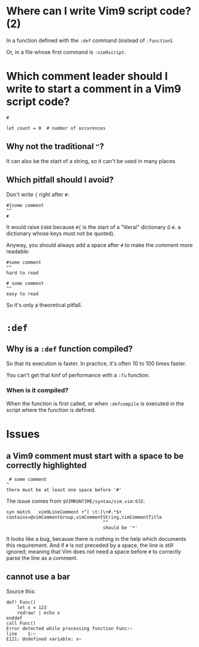 # Where can I write Vim9 script code?  (2)

In a function defined with the `:def` command (instead of `:function`).

Or, in a file whose first command is `:vim9script`.

##
# Which comment leader should I write to start a comment in a Vim9 script code?

`#`

    let count = 0  # number of occurences

## Why not the traditional `"`?

It can also be the start of a string, so it can't be used in many places.

## Which pitfall should I avoid?

Don't write `{` right after `#`:

    #{some comment
    ^^
    ✘

It would raise `E488` because `#{` is  the start of a "literal" dictionary (i.e.
a dictionary whose keys must not be quoted).

Anyway, you should always add a space after `#` to make the comment more readable:

    #some comment
    ^^
    hard to read

    # some comment
    ^^
    easy to read

So it's only a theoretical pitfall.

##
# `:def`
## Why is a `:def` function compiled?

So that its execution is faster.
In practice, it's often 10 to 100 times faster.

You can't get that kinf of performance with a `:fu` function.

### When is it compiled?

When the  function is  first called,  or when `:defcompile`  is executed  in the
script where the function is defined.

##
# Issues
## a Vim9 comment must start with a space to be correctly highlighted

     # some comment
    ^
    there must be at least one space before '#'

The issue comes from `$VIMRUNTIME/syntax/vim.vim:632`:

    syn match   vim9LineComment +^[ \t:]\+#.*$+ contains=@vimCommentGroup,vimCommentString,vimCommentTitle
                                        ^^
                                        should be '*'

It looks like a  bug, because there is nothing in the  help which documents this
requirement.  And if `#` is not preceded  by a space, the line is still ignored;
meaning that Vim does not need a space before `#` to correctly parse the line as
a comment.

## cannot use a bar

Source this:

    def! Func()
        let x = 123
        redraw! | echo x
    enddef
    call Func()
    Error detected while processing function Func:~
    line    1:~
    E121: Undefined variable: x~

